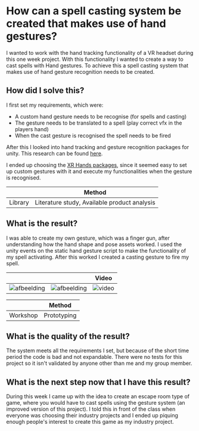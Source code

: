 # How can a spell casting system be created that makes use of hand gestures?
I wanted to work with the hand tracking functionality of a VR headset during this one week project. With this functionality I wanted to create a way to cast spells with Hand gestures.
To achieve this a spell casting system that makes use of hand gesture recognition needs to be created.

## How did I solve this?
I first set my requirements, which were:  
- A custom hand gesture needs to be recognise (for spells and casting)
- The gesture needs to be translated to a spell (play correct vfx in the players hand)
- When the cast gesture is recognised the spell needs to be fired

After this I looked into hand tracking and gesture recognition packages for unity. This research can be found [here](../1.%20Research/1.%20Gesture%20Package.md).

I ended up choosing the [XR Hands packages](https://docs.unity3d.com/Packages/com.unity.xr.hands@1.5/manual/index.html), since it seemed easy to set up custom gestures with it and execute my functionalities when the gesture is recognised.

|  |Method|
|:-|:----:|
|Library|Literature study, Available product analysis|

## What is the result?
I was able to create my own gesture, which was a finger gun, after understanding how the hand shape and pose assets worked. I used the unity events on the static hand gesture script to make the functionality of
my spell activating. After this worked I created a casting gesture to fire my spell.

|||Video|
|:-:|:-:|:-:|
|![afbeelding](https://github.com/user-attachments/assets/1d8efbf5-7a1e-4c90-88ce-29c76570179b)|![afbeelding](https://github.com/user-attachments/assets/55559d7d-7dba-46be-be28-fe4ac6e7bea8)|![video](https://github.com/user-attachments/assets/76e40457-2f89-4432-b7fe-155fa8df1792)|

|  |Method|
|:-|:----:|
|Workshop|Prototyping|

## What is the quality of the result?
The system meets all the requirements I set, but because of the short time period the code is bad and not expandable.
There were no tests for this project so it isn't validated by anyone other than me and my group member.

## What is the next step now that I have this result?
During this week I came up with the idea to create an escape room type of game, where you would have to cast spells using the gesture system (an improved version of this project).
I told this in front of the class when everyone was choosing their industry projects and I ended up piquing enough people's interest to create this game as my industry project.
